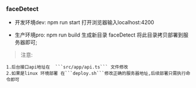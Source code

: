 ### faceDetect




- 开发环境dev: npm run start  打开浏览器输入localhost:4200


- 生产环境pro: npm run build 生成新目录 faceDetect 将此目录拷贝部署到服务器即可; 


>注意:

```
1.后台接口api地址在  ```src/app/api.ts``` 文件修改  
2.如果是linux 环境部署 在```deploy.sh```修改正确的服务器地址,后续部署只需执行命令即可 
```




